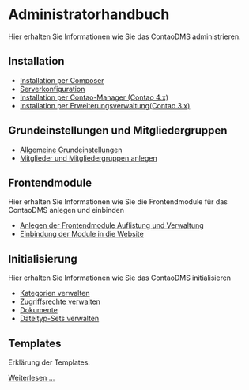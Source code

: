 # Administratorhandbuch

Hier erhalten Sie Informationen wie Sie das ContaoDMS administrieren.

## Installation

* [Installation per Composer](installation/README.md#installation-per-composer)
* [Serverkonfiguration](installation/README.md#serverkonfiguration)
* [Installation per Contao-Manager (Contao 4.x)](installation/README.md#installation-per-contao-manager)
* [Installation per Erweiterungsverwaltung(Contao 3.x)](installation/README.md#installation-per-erweiterungskatalog)

## Grundeinstellungen und Mitgliedergruppen

* [Allgemeine Grundeinstellungen](settings/README.md)
* [Mitglieder und Mitgliedergruppen anlegen](initialization/README.md#mitglieder-und-mitgliederdruppen-anlegen)

## Frontendmodule

Hier erhalten Sie Informationen wie Sie die Frontendmodule für das ContaoDMS anlegen und einbinden

* [Anlegen der Frontendmodule Auflistung und Verwaltung](modules/#modules_1)
* [Einbindung der Module in die Website](modules/#modules_2)


## Initialisierung

Hier erhalten Sie Informationen wie Sie das ContaoDMS initialisieren

* [Kategorien verwalten](views/categories.md)
* [Zugriffsrechte verwalten](views/access_rights.md)
* [Dokumente](views/documents.md)
* [Dateityp-Sets verwalten](views/file_type_sets.md)

## Templates

Erklärung der Templates.

[Weiterlesen ...](templates/README.md)


